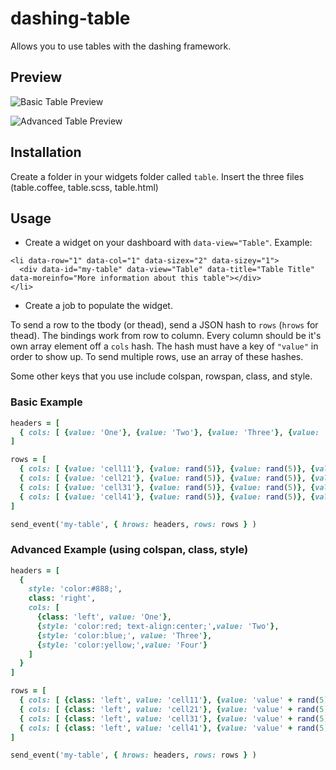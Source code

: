 # dashing-table

Allows you to use tables with the dashing framework.

## Preview

![Basic Table Preview](https://raw.githubusercontent.com/wiki/jorgemorgado/dashing-table/table-basic.png)

![Advanced Table Preview](https://raw.githubusercontent.com/wiki/jorgemorgado/dashing-table/table-advanced.png)

## Installation

Create a folder in your widgets folder called `table`. Insert the three files
(table.coffee, table.scss, table.html)

## Usage

+ Create a widget on your dashboard with `data-view="Table"`. Example:

```erb
<li data-row="1" data-col="1" data-sizex="2" data-sizey="1">
  <div data-id="my-table" data-view="Table" data-title="Table Title" data-moreinfo="More information about this table"></div>
</li>
```

+ Create a job to populate the widget.

To send a row to the tbody (or thead), send a JSON hash to `rows` (`hrows` for
thead). The bindings work from row to column. Every column should be it's own
array element off a `cols` hash. The hash must have a key of `"value"` in
order to show up. To send multiple rows, use an array of these hashes.

Some other keys that you use include colspan, rowspan, class, and style.

### Basic Example

```ruby
headers = [
  { cols: [ {value: 'One'}, {value: 'Two'}, {value: 'Three'}, {value: 'Four'} ] }
]

rows = [
  { cols: [ {value: 'cell11'}, {value: rand(5)}, {value: rand(5)}, {value: rand(5)} ]},
  { cols: [ {value: 'cell21'}, {value: rand(5)}, {value: rand(5)}, {value: rand(5)} ]},
  { cols: [ {value: 'cell31'}, {value: rand(5)}, {value: rand(5)}, {value: rand(5)} ]},
  { cols: [ {value: 'cell41'}, {value: rand(5)}, {value: rand(5)}, {value: rand(5)} ]}
]

send_event('my-table', { hrows: headers, rows: rows } )
```

### Advanced Example (using colspan, class, style)

```ruby
headers = [
  {
    style: 'color:#888;',
    class: 'right',
    cols: [
      {class: 'left', value: 'One'},
      {style: 'color:red; text-align:center;',value: 'Two'},
      {style: 'color:blue;', value: 'Three'},
      {style: 'color:yellow;',value: 'Four'}
    ]
  }
]

rows = [
  { cols: [ {class: 'left', value: 'cell11'}, {value: 'value' + rand(5).to_s}, {class: 'right', value: rand(5)}, {class: 'right', value: rand(5)} ]},
  { cols: [ {class: 'left', value: 'cell21'}, {value: 'value' + rand(5).to_s}, {class: 'right', value: rand(5)}, {class: 'right', value: rand(5)} ]},
  { cols: [ {class: 'left', value: 'cell31'}, {value: 'value' + rand(5).to_s}, {class: 'right', value: rand(5)}, {class: 'right', value: rand(5)} ]},
  { cols: [ {class: 'left', value: 'cell41'}, {value: 'value' + rand(5).to_s}, {colspan: 2, class: 'right', value: rand(5)} ]}
]

send_event('my-table', { hrows: headers, rows: rows } )
```
